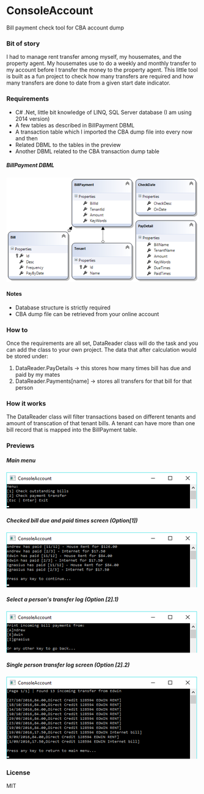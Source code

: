 # ConsoleAccount
Bill payment check tool for CBA account dump

### Bit of story
I had to manage rent transfer among myself, my housemates, and the property agent. My housemates use to do a weekly and monthly transfer to my account before I transfer the money to the property agent. This little tool is built as a fun project to check how many transfers are required and how many transfers are done to date from a given start date indicator.

### Requirements
- C# .Net, little bit knowledge of LINQ, SQL Server database (I am using 2014 version)
- A few tables as described in BillPayment DBML
- A transaction table which I imported the CBA dump file into every now and then
- Related DBML to the tables in the preview
- Another DBML related to the CBA transaction dump table

##### BillPayment DBML
![Bill Payment DBML](https://github.com/chriswijaya/ConsoleAccount/blob/master/images/BillPayment-DBML.PNG)

#### Notes
- Database structure is strictly required
- CBA dump file can be retrieved from your online account

### How to
Once the requirements are all set, DataReader class will do the task and you can add the class to your own project.
The data that after calculation would be stored under:

1. DataReader.PayDetails -> this stores how many times bill has due and paid by my mates
2. DataReader.Payments[name] -> stores all transfers for that bill for that person

### How it works
The DataReader class will filter transactions based on different tenants and amount of transcation of that tenant bills.
A tenant can have more than one bill record that is mapped into the BillPayment table.

### Previews
##### Main menu
![Main Menu Screen](https://github.com/chriswijaya/ConsoleAccount/blob/master/images/Main-menu.png)

##### Checked bill due and paid times screen (Option[1])
![Outstanding Bill Screen](https://github.com/chriswijaya/ConsoleAccount/blob/master/images/OutstandingBillScreen.png)

##### Select a person's transfer log (Option [2].1)
![Payment Transfers Select User](https://github.com/chriswijaya/ConsoleAccount/blob/master/images/PaymentTransferSelectUserScreen.png)

##### Single person transfer log screen (Option [2].2)
![Payment Transfer Screen](https://github.com/chriswijaya/ConsoleAccount/blob/master/images/PaymentTransferScreen.png)

### License
MIT